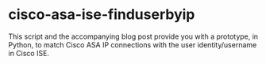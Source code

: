 # cisco-asa-ise-finduserbyip
This script and the accompanying blog post provide you with a prototype, in Python, to match Cisco ASA IP connections with the user identity/username in Cisco ISE.
